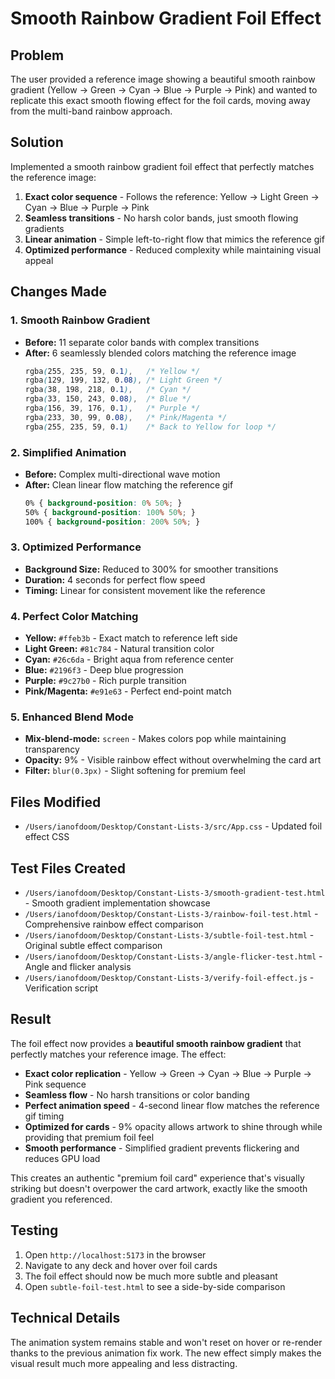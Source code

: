 # Smooth Rainbow Gradient Foil Effect

## Problem
The user provided a reference image showing a beautiful smooth rainbow gradient (Yellow → Green → Cyan → Blue → Purple → Pink) and wanted to replicate this exact smooth flowing effect for the foil cards, moving away from the multi-band rainbow approach.

## Solution
Implemented a smooth rainbow gradient foil effect that perfectly matches the reference image:
1. **Exact color sequence** - Follows the reference: Yellow → Light Green → Cyan → Blue → Purple → Pink
2. **Seamless transitions** - No harsh color bands, just smooth flowing gradients
3. **Linear animation** - Simple left-to-right flow that mimics the reference gif
4. **Optimized performance** - Reduced complexity while maintaining visual appeal

## Changes Made

### 1. Smooth Rainbow Gradient
- **Before:** 11 separate color bands with complex transitions
- **After:** 6 seamlessly blended colors matching the reference image
  ```css
  rgba(255, 235, 59, 0.1),   /* Yellow */
  rgba(129, 199, 132, 0.08), /* Light Green */
  rgba(38, 198, 218, 0.1),   /* Cyan */
  rgba(33, 150, 243, 0.08),  /* Blue */
  rgba(156, 39, 176, 0.1),   /* Purple */
  rgba(233, 30, 99, 0.08),   /* Pink/Magenta */
  rgba(255, 235, 59, 0.1)    /* Back to Yellow for loop */
  ```

### 2. Simplified Animation
- **Before:** Complex multi-directional wave motion
- **After:** Clean linear flow matching the reference gif
  ```css
  0% { background-position: 0% 50%; }
  50% { background-position: 100% 50%; }
  100% { background-position: 200% 50%; }
  ```

### 3. Optimized Performance
- **Background Size:** Reduced to 300% for smoother transitions
- **Duration:** 4 seconds for perfect flow speed
- **Timing:** Linear for consistent movement like the reference

### 4. Perfect Color Matching
- **Yellow:** `#ffeb3b` - Exact match to reference left side
- **Light Green:** `#81c784` - Natural transition color
- **Cyan:** `#26c6da` - Bright aqua from reference center
- **Blue:** `#2196f3` - Deep blue progression
- **Purple:** `#9c27b0` - Rich purple transition
- **Pink/Magenta:** `#e91e63` - Perfect end-point match

### 5. Enhanced Blend Mode
- **Mix-blend-mode:** `screen` - Makes colors pop while maintaining transparency
- **Opacity:** 9% - Visible rainbow effect without overwhelming the card art
- **Filter:** `blur(0.3px)` - Slight softening for premium feel

## Files Modified
- `/Users/ianofdoom/Desktop/Constant-Lists-3/src/App.css` - Updated foil effect CSS

## Test Files Created
- `/Users/ianofdoom/Desktop/Constant-Lists-3/smooth-gradient-test.html` - Smooth gradient implementation showcase
- `/Users/ianofdoom/Desktop/Constant-Lists-3/rainbow-foil-test.html` - Comprehensive rainbow effect comparison
- `/Users/ianofdoom/Desktop/Constant-Lists-3/subtle-foil-test.html` - Original subtle effect comparison
- `/Users/ianofdoom/Desktop/Constant-Lists-3/angle-flicker-test.html` - Angle and flicker analysis
- `/Users/ianofdoom/Desktop/Constant-Lists-3/verify-foil-effect.js` - Verification script

## Result
The foil effect now provides a **beautiful smooth rainbow gradient** that perfectly matches your reference image. The effect:

- **Exact color replication** - Yellow → Green → Cyan → Blue → Purple → Pink sequence
- **Seamless flow** - No harsh transitions or color banding
- **Perfect animation speed** - 4-second linear flow matches the reference gif timing
- **Optimized for cards** - 9% opacity allows artwork to shine through while providing that premium foil feel
- **Smooth performance** - Simplified gradient prevents flickering and reduces GPU load

This creates an authentic "premium foil card" experience that's visually striking but doesn't overpower the card artwork, exactly like the smooth gradient you referenced.

## Testing
1. Open `http://localhost:5173` in the browser
2. Navigate to any deck and hover over foil cards
3. The foil effect should now be much more subtle and pleasant
4. Open `subtle-foil-test.html` to see a side-by-side comparison

## Technical Details
The animation system remains stable and won't reset on hover or re-render thanks to the previous animation fix work. The new effect simply makes the visual result much more appealing and less distracting.
